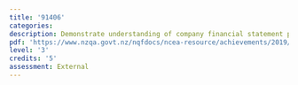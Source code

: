 ```yaml
---
title: '91406'
categories:
description: Demonstrate understanding of company financial statement preparation.
pdf: 'https://www.nzqa.govt.nz/nqfdocs/ncea-resource/achievements/2019/as91406.pdf'
level: '3'
credits: '5'
assessment: External
---
```


